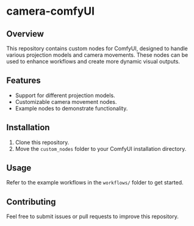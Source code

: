 # camera-comfyUI

## Overview
This repository contains custom nodes for ComfyUI, designed to handle various projection models and camera movements. These nodes can be used to enhance workflows and create more dynamic visual outputs.

## Features
- Support for different projection models.
- Customizable camera movement nodes.
- Example nodes to demonstrate functionality.

## Installation
1. Clone this repository.
2. Move the `custom_nodes` folder to your ComfyUI installation directory.

## Usage
Refer to the example workflows in the `workflows/` folder to get started.

## Contributing
Feel free to submit issues or pull requests to improve this repository.
